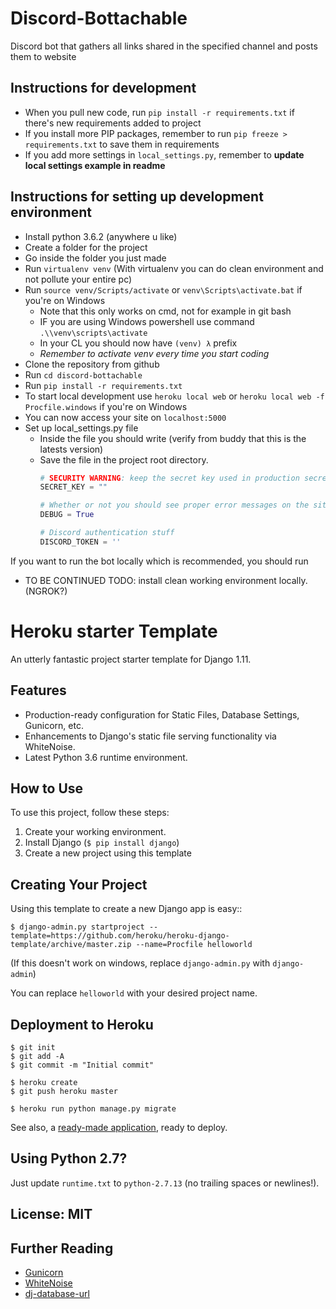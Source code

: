 # Discord-Bottachable

Discord bot that gathers all links shared in the specified channel and posts them to website

## Instructions for development
- When you pull new code, run `pip install -r requirements.txt` if there's new requirements added to project
- If you install more PIP packages, remember to run `pip freeze > requirements.txt` to save them in requirements
- If you add more settings in `local_settings.py`, remember to **update local settings example in readme**




## Instructions for setting up development environment

- Install python 3.6.2 (anywhere u like)
- Create a folder for the project
- Go inside the folder you just made
- Run `virtualenv venv` (With virtualenv you can do clean environment and not pollute your entire pc)
- Run `source venv/Scripts/activate` or `venv\Scripts\activate.bat` if you're on Windows
  - Note that this only works on cmd, not for example in git bash
  - IF you are using Windows powershell use command `.\\venv\scripts\activate`
  - In your CL you should now have `(venv) λ` prefix
  - *Remember to activate venv every time you start coding*
- Clone the repository from github
- Run `cd discord-bottachable`
- Run `pip install -r requirements.txt`
- To start local development use `heroku local web` or `heroku local web -f Procfile.windows` if you're on Windows
- You can now access your site on `localhost:5000`
- Set up local_settings.py file
    - Inside the file you should write (verify from buddy that this is the latests version)
    - Save the file in the project root directory.
        ```python
        # SECURITY WARNING: keep the secret key used in production secret!
        SECRET_KEY = ""

        # Whether or not you should see proper error messages on the site when error happens
        DEBUG = True

        # Discord authentication stuff
        DISCORD_TOKEN = ''
        ```







If you want to run the bot locally which is recommended, you should run 
- TO BE CONTINUED
TODO: install clean working environment locally. (NGROK?)

# Heroku starter Template

An utterly fantastic project starter template for Django 1.11.

## Features

- Production-ready configuration for Static Files, Database Settings, Gunicorn, etc.
- Enhancements to Django's static file serving functionality via WhiteNoise.
- Latest Python 3.6 runtime environment. 

## How to Use

To use this project, follow these steps:

1. Create your working environment.
2. Install Django (`$ pip install django`)
3. Create a new project using this template

## Creating Your Project

Using this template to create a new Django app is easy::

    $ django-admin.py startproject --template=https://github.com/heroku/heroku-django-template/archive/master.zip --name=Procfile helloworld

(If this doesn't work on windows, replace `django-admin.py` with `django-admin`)

You can replace ``helloworld`` with your desired project name.

## Deployment to Heroku

    $ git init
    $ git add -A
    $ git commit -m "Initial commit"

    $ heroku create
    $ git push heroku master

    $ heroku run python manage.py migrate

See also, a [ready-made application](https://github.com/heroku/python-getting-started), ready to deploy.

## Using Python 2.7?

Just update `runtime.txt` to `python-2.7.13` (no trailing spaces or newlines!).


## License: MIT

## Further Reading

- [Gunicorn](https://warehouse.python.org/project/gunicorn/)
- [WhiteNoise](https://warehouse.python.org/project/whitenoise/)
- [dj-database-url](https://warehouse.python.org/project/dj-database-url/)
